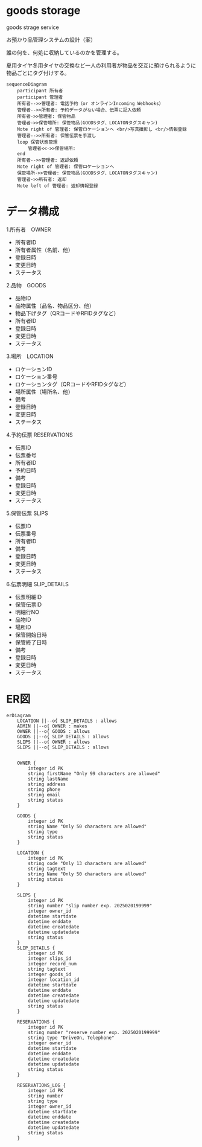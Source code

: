 # goods storage
goods strage service

お預かり品管理システムの設計（案）

誰の何を、何処に収納しているのかを管理する。

夏用タイヤ冬用タイヤの交換など一人の利用者が物品を交互に預けられるように
物品ごとにタグ付けする。

```mermaid
sequenceDiagram
    participant 所有者
    participant 管理者
    所有者-->>管理者: 電話予約（or オンラインIncoming Webhooks）
    管理者-->>所有者: 予約データがない場合、伝票に記入依頼
    所有者->>管理者: 保管物品
    管理者->>保管場所: 保管物品(GOODSタグ、LOCATONタグスキャン)
    Note right of 管理者: 保管ロケーションへ <br/>写真撮影し <br/>情報登録
    管理者-->>所有者: 保管伝票を手渡し
    loop 保管状態管理
        管理者<<->>保管場所: 
    end
    所有者-->>管理者: 返却依頼
    Note right of 管理者: 保管ロケーションへ
    保管場所->>管理者: 保管物品(GOODSタグ、LOCATONタグスキャン)
    管理者->>所有者: 返却
    Note left of 管理者: 返却情報登録
```

# データ構成

1.所有者　OWNER
* 所有者ID
* 所有者属性（名前、他）
* 登録日時
* 変更日時
* ステータス
  
2.品物　GOODS
* 品物ID
* 品物属性（品名、物品区分、他）
* 物品下げタグ（QRコードやRFIDタグなど）
* 所有者ID
* 登録日時
* 変更日時
* ステータス
  
3.場所　LOCATION
* ロケーションID
* ロケーション番号
* ロケーションタグ（QRコードやRFIDタグなど）
* 場所属性（場所名、他）
* 備考
* 登録日時
* 変更日時
* ステータス
  
4.予約伝票 RESERVATIONS
* 伝票ID
* 伝票番号
* 所有者ID
* 予約日時
* 備考
* 登録日時
* 変更日時
* ステータス
  
5.保管伝票 SLIPS
* 伝票ID
* 伝票番号
* 所有者ID
* 備考
* 登録日時
* 変更日時
* ステータス

6.伝票明細 SLIP_DETAILS
* 伝票明細ID
* 保管伝票ID
* 明細行NO
* 品物ID
* 場所ID
* 保管開始日時
* 保管終了日時
* 備考
* 登録日時
* 変更日時
* ステータス

# ER図
```mermaid
erDiagram
    LOCATION ||--o{ SLIP_DETAILS : allows
    ADMIN ||--o{ OWNER : makes
    OWNER ||--o{ GOODS : allows
    GOODS ||--o{ SLIP_DETAILS : allows
    SLIPS ||--o{ OWNER : allows
    SLIPS ||--o{ SLIP_DETAILS : allows

  
    OWNER {
        integer id PK
        string firstName "Only 99 characters are allowed"
        string lastName
        string address
        string phone
        string email
        string status
    }

    GOODS {
        integer id PK
        string Name "Only 50 characters are allowed"
        string type
        string status
    }
  
    LOCATION {
        integer id PK
        string code "Only 13 characters are allowed"
        string tagtext
        string Name "Only 50 characters are allowed"
        string status
    }

    SLIPS {
        integer id PK
        string number "slip number exp. 2025020199999"
        integer owner_id
        datetime startdate
        datetime enddate
        datetime createdate
        datetime updatedate
        string status
    }
    SLIP_DETAILS {
        integer id PK
        integer slips_id
        integer record_num
        string tagtext
        integer goods_id
        integer location_id
        datetime startdate
        datetime enddate
        datetime createdate
        datetime updatedate
        string status
    }

    RESERVATIONS {
        integer id PK
        string number "reserve number exp. 2025020199999"
        string type "DriveOn, Telephone"
        integer owner_id
        datetime startdate
        datetime enddate
        datetime createdate
        datetime updatedate
        string status
    }

    RESERVATIONS_LOG {
        integer id PK
        string number
        string type
        integer owner_id
        datetime startdate
        datetime enddate
        datetime createdate
        datetime updatedate
        string status
    }
```





